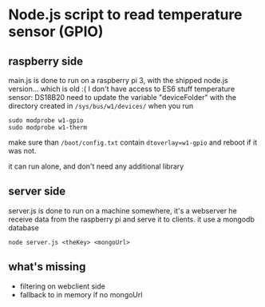 # Node.js script to read temperature sensor (GPIO)

## raspberry side
main.js is done to run on a raspberry pi 3, with the shipped node.js version... which is old :( I don't have access to ES6 stuff
temperature sensor: DS18B20
need to update the variable "deviceFolder" with the directory created in ```/sys/bus/w1/devices/``` when you run
```
sudo modprobe w1-gpio
sudo modprobe w1-therm
```
make sure than ```/boot/config.txt``` contain ```dtoverlay=w1-gpio``` and reboot if it was not.

it can run alone, and don't need any additional library

## server side
server.js is done to run on a machine somewhere, it's a webserver he receive data from the raspberry pi and serve it to clients.
it use a mongodb database
```
node server.js <theKey> <mongoUrl>
```

## what's missing
- filtering on webclient side
- fallback to in memory if no mongoUrl
